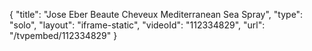 {
    "title": "Jose Eber Beaute Cheveux Mediterranean Sea Spray",
    "type": "solo",
    "layout": "iframe-static",
    "videoId": "112334829",
    "url": "\/tvpembed\/112334829"
}